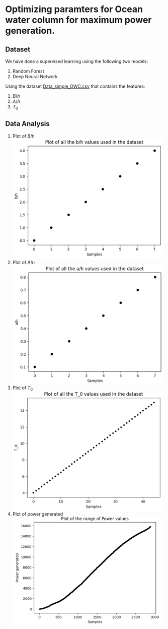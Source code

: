 # Optimizing paramters for Ocean water column for maximum power generation.

## Dataset
We have done a supervised learning using the following two models: 
1. Random Forest
2. Deep Neural Network

Using the dataset [Data_simple_OWC.csv](./Data_simple_OWC.csv) that contains the features:
1. $B/h$
2. $A/h$
3. $T_{0}$

## Data Analysis
1. Plot of $B/h$
![Alt text](./images/dataset_image_1.png)
2. Plot of $A/h$
![Alt text](./images/dataset_image_2.png)
3. Plot of $T_{0}$
![Alt text](./images/dataset_image_3.png)
4. Plot of power generated
![Alt text](./images/dataset_image_4.png)